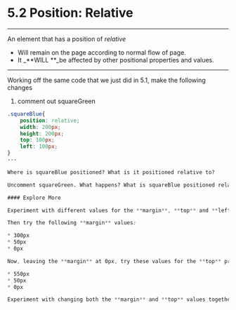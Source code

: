 # 5.2 Position: Relative

---

An element that has a position of _relative_

* Will remain on the page according to normal flow of page.
* It \_**WILL **\_be affected by other positional properties and values.

---

Working off the same code that we just did in 5.1, make the following changes

1. comment out squareGreen

```css
.squareBlue{
    position: relative;
    width: 200px;
    height: 200px;
    top: 100px;
    left: 100px;
}
---

Where is squareBlue positioned? What is it positioned relative to?

Uncomment squareGreen. What happens? What is squareBlue positioned relative to now?

#### Explore More

Experiment with different values for the **margin**, **top** and **left** properties.

Then try the following **margin** values:

* 300px
* 50px
* 0px

Now, leaving the **margin** at 0px, try these values for the **top** property:

* 550px
* 50px
* 0px

Experiment with changing both the **margin** and **top** values together.
